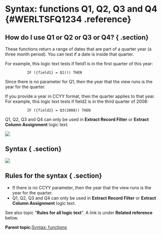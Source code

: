 # Syntax: functions Q1, Q2, Q3 and Q4 {#WERLTSFQ1234 .reference}

## How do I use Q1 or Q2 or Q3 or Q4? { .section}

These functions return a range of dates that are part of a quarter year \(a three month period\). You can test if a date is inside that quarter.

For example, this logic text tests if field1 is in the first quarter of this year:

```
          IF ({field1} = Q1()) THEN
```

Since there is no parameter for Q1, then the year that the view runs is the year for the quarter.

If you provide a year in CCYY format, then the quarter applies to that year. For example, this logic text tests if field2 is in the third quarter of 2008:

```
          IF ({field2} = Q3(2008)) THEN
```

Q1, Q2, Q3 and Q4 can only be used in **Extract Record Filter** or **Extract Column Assignment** logic text.

![](images/LTZZ_Syntax_legend.gif)

## Syntax { .section}

![](images/LTS_Q1_Q2_Q3_Q4_01.gif)

## Rules for the syntax { .section}

-   If there is no CCYY parameter, then the year that the view runs is the year for the quarter.
-   Q1, Q2, Q3 and Q4 can only be used in **Extract Record Filter** or **Extract Column Assignment** logic text.

See also topic "**Rules for all logic text**". A link is under **Related reference** below.

**Parent topic:**[Syntax: functions](../html/WERLTSFAAAFuncs.md)

